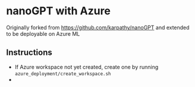 # nanoGPT with Azure

Originally forked from https://github.com/karpathy/nanoGPT and extended to be deployable on Azure ML

## Instructions

- If Azure workspace not yet created, create one by running `azure_deployment/create_workspace.sh`
- 

